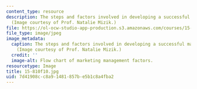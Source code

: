 ```yaml
---
content_type: resource
description: The steps and factors involved in developing a successful marketing strategy.
  (Image courtesy of Prof. Natalie Mizik.)
file: https://ol-ocw-studio-app-production.s3.amazonaws.com/courses/15-810-marketing-management-fall-2010/7d41908cc8a91481857be5b1c8a4fba2_15-810f10.jpg
file_type: image/jpeg
image_metadata:
  caption: The steps and factors involved in developing a successful marketing strategy.
    (Image courtesy of Prof. Natalie Mizik.)
  credit: ''
  image-alt: Flow chart of marketing management factors.
resourcetype: Image
title: 15-810f10.jpg
uid: 7d41908c-c8a9-1481-857b-e5b1c8a4fba2
---
```

